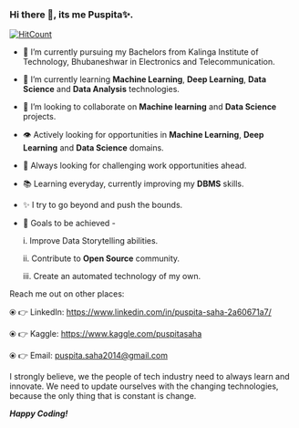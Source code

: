 ### Hi there 👋, its me Puspita✨.

[![HitCount](http://hits.dwyl.com/Puspita-111/Puspita-111.svg)](http://hits.dwyl.com/Puspita-111/Puspita-111)


- 🔭 I’m currently pursuing my Bachelors from Kalinga Institute of Technology, Bhubaneshwar in Electronics and Telecommunication.
- 🌱 I’m currently learning **Machine Learning**, **Deep Learning**, **Data Science** and **Data Analysis** technologies.
- 🤝 I’m looking to collaborate on **Machine learning** and **Data Science** projects.
- 👁️ Actively looking for opportunities in **Machine Learning**, **Deep Learning** and **Data Science** domains.
- 🌋 Always looking for challenging work opportunities ahead.
- 📚 Learning everyday, currently improving my **DBMS** skills.
- ✨ I try to go beyond and push the bounds.
- 🎯 Goals to be achieved - 

     i. Improve Data Storytelling abilities.
     
     ii. Contribute to **Open Source** community.
     
     iii. Create an automated technology of my own.
     

Reach me out on other places:

⦿ 👉 LinkedIn: https://www.linkedin.com/in/puspita-saha-2a60671a7/

⦿ 👉 Kaggle:  https://www.kaggle.com/puspitasaha

⦿ 👉 Email: puspita.saha2014@gmail.com

I strongly believe, we the people of tech industry need to always learn and innovate. We need to update ourselves with the changing technologies, because the only thing that is constant is change. 

***Happy Coding!***



